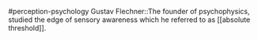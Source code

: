 #perception-psychology 
Gustav Flechner::The founder of psychophysics, studied the edge of sensory awareness which he referred to as [[absolute threshold]].
<!--SR:!2024-02-05,3,250-->